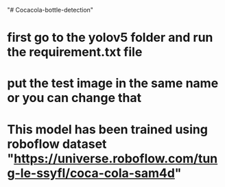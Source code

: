 "# Cocacola-bottle-detection" 

# first go to the yolov5 folder and run the requirement.txt file
# put the test image in the same name or you can change that
# This model has been trained using roboflow dataset "https://universe.roboflow.com/tung-le-ssyfl/coca-cola-sam4d"

